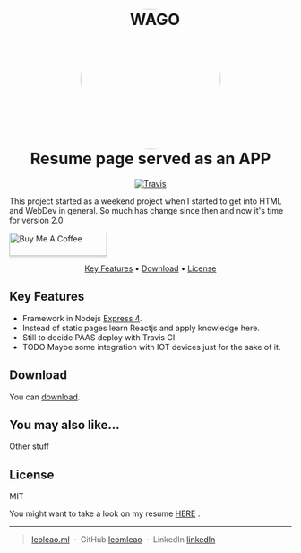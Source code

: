 <h1 align="center">
  <br>
  <a href="http://leoleao.ml"><img style="border-radius: 50%;" src="https://rawgit.com/leomleao/myself/dev/public/myself.jpg" alt="WAGO" width="250"></a>
  <br>
      Resume page served as an APP
  <br>
</h1>


<p align="center">
  <a href="https://travis-ci.org/leomleao/myself">
    <img src="https://travis-ci.org/leomleao/myself.svg?branch=dev"
         alt="Travis">
  </a>  
</p>

This project started as a weekend project when I started to get into HTML and WebDev in general. So much has change since then and now it's time for version 2.0

<a href="https://www.buymeacoff.ee/yM2zt6U9F" target="_blank"><img src="https://www.buymeacoffee.com/assets/img/custom_images/purple_img.png" alt="Buy Me A Coffee" style="height: 41px !important;width: 174px !important;box-shadow: 0px 3px 2px 0px rgba(190, 190, 190, 0.5) !important;-webkit-box-shadow: 0px 3px 2px 0px rgba(190, 190, 190, 0.5) !important;" ></a>

<p align="center"> 
  <a href="#key-features">Key Features</a> •
  <a href="#download">Download</a> •
  <a href="#license">License</a>
</p>



## Key Features



* Framework in Nodejs [Express 4](http://expressjs.com/).
* Instead of static pages learn Reactjs and apply knowledge here.
* Still to decide PAAS  deploy with Travis CI
* TODO Maybe some integration with IOT devices just for the sake of it.


## Download


You can [download](https://github.com/leomleao/myself).



## You may also like...

Other stuff

## License

MIT

You might want to take a look on my resume [HERE](https://rawgit.com/leomleao/resume/master/ResumeEN.pdf) .

---

> [leoleao.ml](https://www.leoleao.ml) &nbsp;&middot;&nbsp;
> GitHub [leomleao](https://github.com/leomleao) &nbsp;&middot;&nbsp;
> LinkedIn [linkedIn](http://linkedin.com/in/leaoleo)
